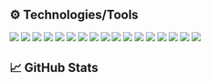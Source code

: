 ## ⚙️  Technologies/Tools
<img src="https://img.shields.io/badge/OS-macOS-informational?style=flat&logo=<LOGO_NAME>&logoColor=white&color=f571b1" style="background-color:transparent;">

<img src="https://img.shields.io/badge/Editor-VS_code-informational?style=flat&logo=<LOGO_NAME>&logoColor=white&color=637eeb" style="background-color:transparent;">
<img src="https://img.shields.io/badge/Editor-Sublime-informational?style=flat&logo=<LOGO_NAME>&logoColor=white&color=637eeb" style="background-color:transparent;">

<img src="https://img.shields.io/badge/Code-Python-informational?style=flat&logo=<Python>&logoColor=white&color=2bbc8a" style="background-color:transparent;">
<img src="https://img.shields.io/badge/Code-Java-informational?style=flat&logo=<LOGO_NAME>&logoColor=white&color=2bbc8a" style="background-color:transparent;">
<img src="https://img.shields.io/badge/Code-Javascript-informational?style=flat&logo=<LOGO_NAME>&logoColor=white&color=2bbc8a" style="background-color:transparent;">
<img src="https://img.shields.io/badge/Code-Solidity-informational?style=flat&logo=<LOGO_NAME>&logoColor=white&color=2bbc8a" style="background-color:transparent;">
<img src="https://img.shields.io/badge/Code-C++-informational?style=flat&logo=<LOGO_NAME>&logoColor=white&color=2bbc8a" style="background-color:transparent;">

<img src="https://img.shields.io/badge/Tools-GitHub-informational?style=flat&logo=<LOGO_NAME>&logoColor=white&color=aebfb8" style="background-color:transparent;">
<img src="https://img.shields.io/badge/Tools-3D_Printing-informational?style=flat&logo=<LOGO_NAME>&logoColor=white&color=aebfb8" style="background-color:transparent;">
<img src="https://img.shields.io/badge/Tools-Fusion_360-informational?style=flat&logo=<LOGO_NAME>&logoColor=white&color=aebfb8" style="background-color:transparent;">
<img src="https://img.shields.io/badge/Tools-Onshape-informational?style=flat&logo=<LOGO_NAME>&logoColor=white&color=aebfb8" style="background-color:transparent;">
<img src="https://img.shields.io/badge/Tools-Prusa_Slicer-informational?style=flat&logo=<LOGO_NAME>&logoColor=white&color=aebfb8" style="background-color:transparent;">

<img src="https://img.shields.io/badge/Platform-Firebase-informational?style=flat&logo=<LOGO_NAME>&logoColor=white&color=ffc72e" style="background-color:transparent;">
<img src="https://img.shields.io/badge/Platform-Google_Cloud-informational?style=flat&logo=<LOGO_NAME>&logoColor=white&color=ffc72e" style="background-color:transparent;">
<img src="https://img.shields.io/badge/Platform-Arduino-informational?style=flat&logo=<LOGO_NAME>&logoColor=white&color=ffc72e" style="background-color:transparent;">
<img src="https://img.shields.io/badge/Platform-Raspberry_Pi-informational?style=flat&logo=<LOGO_NAME>&logoColor=white&color=ffc72e" style="background-color:transparent;">

## 📈  GitHub Stats

